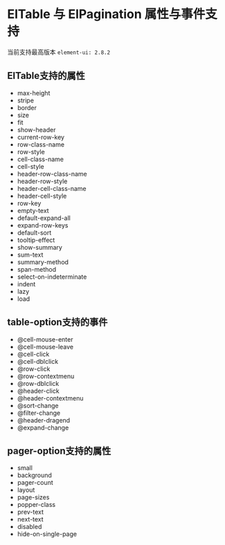 # ElTable 与 ElPagination 属性与事件支持

当前支持最高版本 `element-ui: 2.8.2`

## ElTable支持的属性

- max-height
- stripe
- border
- size
- fit
- show-header
- current-row-key
- row-class-name
- row-style
- cell-class-name
- cell-style
- header-row-class-name
- header-row-style
- header-cell-class-name
- header-cell-style
- row-key
- empty-text
- default-expand-all
- expand-row-keys
- default-sort
- tooltip-effect
- show-summary
- sum-text
- summary-method
- span-method
- select-on-indeterminate
- indent
- lazy
- load

## table-option支持的事件

- @cell-mouse-enter
- @cell-mouse-leave
- @cell-click
- @cell-dblclick
- @row-click
- @row-contextmenu
- @row-dblclick
- @header-click
- @header-contextmenu
- @sort-change
- @filter-change
- @header-dragend
- @expand-change

## pager-option支持的属性

- small
- background
- pager-count
- layout
- page-sizes
- popper-class
- prev-text
- next-text
- disabled
- hide-on-single-page
